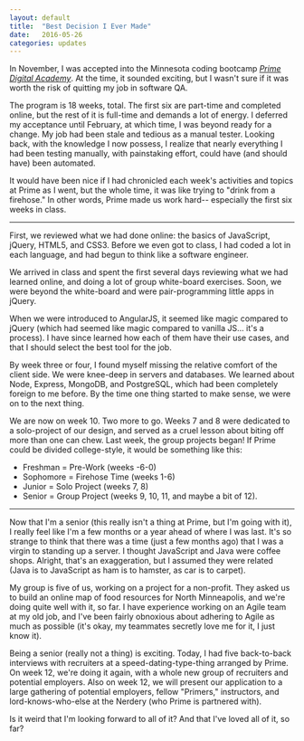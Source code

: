 ```yaml
---
layout: default
title:  "Best Decision I Ever Made"
date:   2016-05-26
categories: updates
---
```


In November, I was accepted into the Minnesota coding bootcamp *[Prime Digital Academy](http://www.primeacademy.io)*. At the time, it sounded exciting, but I wasn't sure if it was worth the risk of quitting my job in software QA.

The program is 18 weeks, total. The first six are part-time and completed online, but the rest of it is full-time and demands a lot of energy. I deferred my acceptance until February, at which time, I was beyond ready for a change. My job had been stale and tedious as a manual tester. Looking back, with the knowledge I now possess, I realize that nearly everything I had been testing manually, with painstaking effort, could have (and should have) been automated.

It would have been nice if I had chronicled each week's activities and topics at Prime as I went, but the whole time, it was like trying to "drink from a firehose." In other words, Prime made us work hard-- especially the first six weeks in class.

------

First, we reviewed what we had done online: the basics of JavaScript, jQuery, HTML5, and CSS3. Before we even got to class, I had coded a lot in each language, and had begun to think like a software engineer.

We arrived in class and spent the first several days reviewing what we had learned online, and doing a lot of group white-board exercises. Soon, we were beyond the white-board and were pair-programming little apps in jQuery.

When we were introduced to AngularJS, it seemed like magic compared to jQuery (which had seemed like magic compared to vanilla JS... it's a process). I have since learned how each of them have their use cases, and that I should select the best tool for the job.

By week three or four, I found myself missing the relative comfort of the client side. We were knee-deep in servers and databases. We learned about Node, Express, MongoDB, and PostgreSQL, which had been completely foreign to me before. By the time one thing started to make sense, we were on to the next thing.

We are now on week 10. Two more to go. Weeks 7 and 8 were dedicated to a solo-project of our design, and served as a cruel lesson about biting off more than one can chew. Last week, the group projects began! If Prime could be divided college-style, it would be something like this:
  - Freshman = Pre-Work (weeks -6-0)
  - Sophomore = Firehose Time (weeks 1-6)
  - Junior = Solo Project (weeks 7, 8)
  - Senior = Group Project (weeks 9, 10, 11, and maybe a bit of 12).

------

Now that I'm a senior (this really isn't a thing at Prime, but I'm going with it), I really feel like I'm a few months or a year ahead of where I was last. It's so strange to think that there was a time (just a few months ago) that I was a virgin to standing up a server. I thought JavaScript and Java were coffee shops. Alright, that's an exaggeration, but I assumed they were related (Java is to JavaScript as ham is to hamster, as car is to carpet).

My group is five of us, working on a project for a non-profit. They asked us to build an online map of food resources for North Minneapolis, and we're doing quite well with it, so far. I have experience working on an Agile team at my old job, and I've been fairly obnoxious about adhering to Agile as much as possible (it's okay, my teammates secretly love me for it, I just know it).

Being a senior (really not a thing) is exciting. Today, I had five back-to-back interviews with recruiters at a speed-dating-type-thing arranged by Prime. On week 12, we're doing it again, with a whole new group of recruiters and potential employers. Also on week 12, we will present our application to a large gathering of potential employers, fellow "Primers," instructors, and lord-knows-who-else at the Nerdery (who Prime is partnered with).

Is it weird that I'm looking forward to all of it? And that I've loved all of it, so far?
